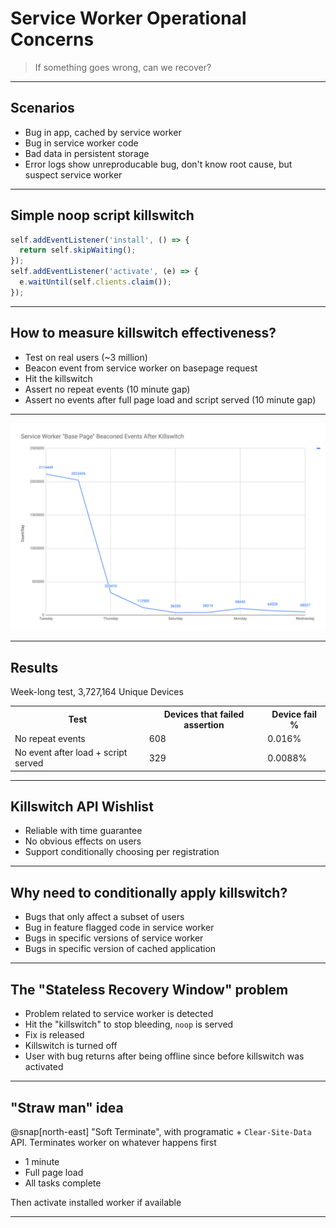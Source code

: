 # Service Worker Operational Concerns

> If something goes wrong, can we recover?

---

## Scenarios

* Bug in app, cached by service worker
* Bug in service worker code
* Bad data in persistent storage
* Error logs show unreproducable bug, don't know root cause, but suspect service worker

---

## Simple noop script killswitch

```JavaScript
self.addEventListener('install', () => {
  return self.skipWaiting();
});
self.addEventListener('activate', (e) => {
  e.waitUntil(self.clients.claim());
});
```

---

## How to measure killswitch effectiveness?

* Test on real users (~3 million)
* Beacon event from service worker on basepage request
* Hit the killswitch
* Assert no repeat events (10 minute gap)
* Assert no events after full page load and script served (10 minute gap)

---

![swsse graph](https://raw.githubusercontent.com/asakusuma/sw-operational-concerns/master/images/swsse-graph.png "SWSSE Graph")

---

## Results
Week-long test, 3,727,164 Unique Devices
<table>
  <tr>
    <th>Test</th>
    <th>Devices that failed assertion</th>
    <th>Device fail %</th>
  </tr>
  <tr>
    <td>No repeat events</td>
    <td>608</td>
    <td>0.016%</td>
  </tr>
  <tr>
    <td>No event after load + script served</td>
    <td>329</td>
    <td>0.0088%</td>
  </tr> 
</table>

---

## Killswitch API Wishlist

* Reliable with time guarantee
* No obvious effects on users
* Support conditionally choosing per registration

---

## Why need to conditionally apply killswitch?

* Bugs that only affect a subset of users
* Bug in feature flagged code in service worker
* Bugs in specific versions of service worker
* Bugs in specific version of cached application

---

## The "Stateless Recovery Window" problem

* Problem related to service worker is detected
* Hit the "killswitch" to stop bleeding, `noop` is served
* Fix is released
* Killswitch is turned off
* User with bug returns after being offline since before killswitch was activated

---

## "Straw man" idea
@snap[north-east]
"Soft Terminate", with programatic + `Clear-Site-Data` API. Terminates worker on whatever happens first

* 1 minute
* Full page load
* All tasks complete

Then activate installed worker if available

---